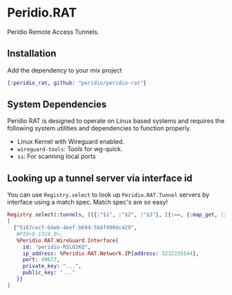 # Peridio.RAT

Peridio Remote Access Tunnels.

## Installation

Add the dependency to your mix project

```elixir
{:peridio_rat, github: "peridio/peridio-rat"}
```

## System Dependencies

Peridio RAT is designed to operate on Linux based systems and requires the following system utilities and dependencies to function properly.

* Linux Kernel with Wireguard enabled.
* `wireguard-tools`: Tools for wg-quick.
* `ss`: For scanning local ports

## Looking up a tunnel server via interface id

You can use `Registry.select` to look up `Peridio.RAT.Tunnel` servers by interface using a match spec. Match spec's are so easy!

```elixir
Registry.select(:tunnels, [{{:"$1", :"$2", :"$3"}, [{:==, {:map_get, :id, :"$3"}, "peridio-RSLO2KQ"}], [{{:"$1", :"$2", :"$3"}}]}])
[
  {"5167cecf-64e6-4eef-b694-5b8f490dc429",
   #PID<0.1319.0>,
   %Peridio.RAT.WireGuard.Interface{
     id: "peridio-RSLO2KQ",
     ip_address: %Peridio.RAT.Network.IP{address: 3232235544},
     port: 49677,
     private_key: "...",
     public_key: "..."
   }}
]
```
